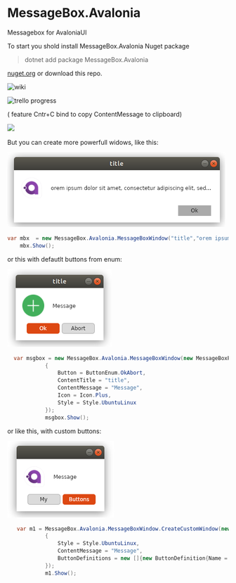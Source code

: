 # MessageBox.Avalonia

Messagebox for AvaloniaUI

To start you shold install MessageBox.Avalonia Nuget package 
>   dotnet add package MessageBox.Avalonia 

[nuget.org](https://www.nuget.org/packages/MessageBox.Avalonia/)
or download this repo.

![wiki](https://gitlab.com/maindlab/messagebox.avalonia/wikis/home)


![trello progress](https://trello.com/b/oPRDrlaR/tasks)

( feature Cntr+C bind to copy ContentMessage to clipboard)




![](https://gitlab.com/maindlab/messagebox.avalonia/blob/master/Images/Screenshot_from_2019-08-23_16-05-14.png)



But you can create more powerfull widows, like this:

![](Images/Screenshot_from_2019-08-23_16-05-14.png)

```cs
var mbx  = new MessageBox.Avalonia.MessageBoxWindow("title","orem ipsum dolor sit amet, consectetur adipiscing elit, sed...");
    mbx.Show();
```

or this with defautlt buttons from enum:

![](Images/Screenshot_from_2019-08-23_16-39-27.png)

```cs
  var msgbox = new MessageBox.Avalonia.MessageBoxWindow(new MessageBoxParams
            {
                Button = ButtonEnum.OkAbort,
                ContentTitle = "title",
                ContentMessage = "Message",
                Icon = Icon.Plus,
                Style = Style.UbuntuLinux
            });
            msgbox.Show();
```

or like this, with custom buttons:

![](Images/Screenshot_from_2019-08-23_16-23-57.png)

```cs
   var m1 = MessageBox.Avalonia.MessageBoxWindow.CreateCustomWindow(new MessageBoxCustomParams
            {
                Style = Style.UbuntuLinux,
                ContentMessage = "Message",
                ButtonDefinitions = new []{new ButtonDefinition{Name = "My"},new ButtonDefinition{Name = "Buttons",Type = ButtonType.Colored} }
            });
            m1.Show();
```

